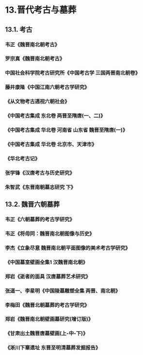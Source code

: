 # 13.晋代考古与墓葬

## 13.1. 考古


### 韦正《魏晋南北朝考古》

### 罗宗真《魏晋南北朝考古》

### 中国社会科学院考古研究所《中国考古学 三国两晋南北朝卷》

### 藤井康隆《中国江南六朝考古学研究》

### 《从文物考古透视六朝社会》

### 《中国考古集成 东北卷 两晋至隋唐(一、二)》

### 《中国考古集成 华北卷 河南省 山东省 魏晋至隋唐(一)》

### 《中国考古集成 华北卷 北京市、天津市》

### 《华北考古记》

### 张学锋《汉唐考古与历史研究》

### 朱智武《东晋南朝墓志研究 下》


## 13.2. 魏晋六朝墓葬

### 韦正《六朝墓葬的考古学研究》

### 韦正《将毋同：魏晋南北朝图像与历史》

### 李杰《立象尽意 魏晋南北朝平面图像的美术考古学研究》

### 《中国墓室壁画全集1 汉魏晋南北朝》

### 郑岩《逝者的面具 汉唐墓葬艺术研究》

### 张道一、李星明《中国陵墓雕塑全集 两晋、南北朝》

### 李梅田《魏晋北朝墓葬的考古学研究》

### 郑岩《魏晋南北朝壁画墓研究(增订版)》

### 《甘肃出土魏晋唐墓壁画(上-中-下)》

### 《淅川下寨遗址 东晋至明清墓葬发掘报告》

